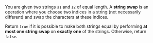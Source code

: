 You are given two strings `s1` and `s2` of equal length. A **string swap** is an operation where you choose two indices in a string (not necessarily different) and swap the characters at these indices.

Return `true` if it is possible to make both strings equal by performing **at most one string swap** on **exactly one** of the strings. Otherwise, return `false`.
